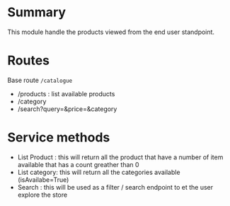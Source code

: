 # Summary

This module handle the products viewed from the end user standpoint.

# Routes

Base route `/catalogue`

- /products : list available products
- /category
- /search?query=<string>&price=<int>&category

# Service methods

- List Product : this will return all the product that have a number of item available that has a count greather than 0
- List category: this will return all the categories available (isAvailabe=True)
- Search : this will be used as a filter / search endpoint to et the user explore the store